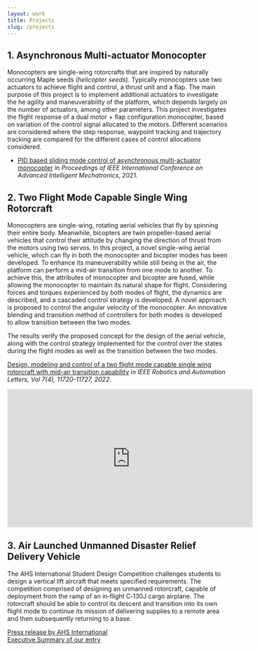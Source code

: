 ```yaml
---
layout: work
title: Projects
slug: /projects
---
```

## 1. Asynchronous Multi-actuator Monocopter
Monocopters are single-wing rotorcrafts that are inspired by naturally occurring Maple seeds (_helicopter seeds_). Typically monocopters use two actuators to achieve flight and control, a thrust unit and a flap. The main purpose of this project is to implement additional actuators to investigate the he agility and maneuverability of the platform, which depends largely on the number of actuators, among other parameters. This project investigates the flight response of a dual motor + flap configuration monocopter, based on variation of the control signal allocated to the motors. Different scenarios are considered where the step response, waypoint tracking and trajectory tracking are compared for the different cases of control allocations considered.

- [PID based sliding mode control of asynchronous multi-actuator monocopter](https://ieeexplore.ieee.org/document/9517541) in _Proceedings of IEEE International Conference on Advanced Intelligent Mechatronics_, 2021. 

<!-- <iframe width="560" height="315" src="" title="YouTube video player" frameborder="0" allow="accelerometer; autoplay; clipboard-write; encrypted-media; gyroscope; picture-in-picture" allowfullscreen></iframe> -->

## 2. Two Flight Mode Capable Single Wing Rotorcraft

Monocopters are single-wing, rotating aerial vehicles that fly by spinning their entire body. Meanwhile, bicopters are twin propeller-based aerial vehicles that control their attitude by changing the direction of thrust from the motors using two servos. In this project, a novel single-wing aerial vehicle, which can fly in both the monocopter and bicopter modes has been developed. To enhance its maneuverability while still being in the air, the platform can perform a mid-air transition from one mode to another. To achieve this, the attributes of monocopter and bicopter are fused, while allowing the monocopter to maintain its natural shape for flight. Considering forces and torques experienced by both modes of flight, the dynamics are described, and a cascaded control strategy is developed. A novel approach is proposed to control the angular velocity of the monocopter. An innovative blending and transition method of controllers for both modes is developed to allow transition between the two modes.

The results verify the proposed concept for the design of the aerial vehicle, along with the control strategy implemented for the control over the states during the flight modes as well as the transition between the two modes.

[Design, modeling and control of a two flight mode capable single wing rotorcraft with mid-air transition capability](https://doi.org/10.1109/LRA.2022.3205454) in _IEEE Robotics and Automation Letters, Vol 7(4), 11720-11727, 2022_.

<iframe width="560" height="315" src="https://www.youtube.com/embed/BWV7EI70_WI" title="YouTube video player" frameborder="0" allow="accelerometer; autoplay; clipboard-write; encrypted-media; gyroscope; picture-in-picture" allowfullscreen></iframe>

## 3. Air Launched Unmanned Disaster Relief Delivery Vehicle
The AHS International Student Design Competition challenges students to design a vertical lift aircraft that meets specified requirements.
The competition comprised of designing an unmanned rotorcraft, capable of deployment from the ramp of an in‑flight C‑130J cargo airplane.
The rotorcraft should be able to control its descent and transition into its own flight mode to continue its mission of delivering supplies to a remote area and then subsequently returning to a base.

[Press release by AHS International](https://vtol.org/news/2016-student-design-winners) <br>
[Executive Summary of our entry](https://vtol.org/files/dmfile/3rdGraduate_PolitechMilano_FenixExecSummary2.pdf)
